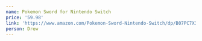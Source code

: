 ```yaml
---
name: Pokemon Sword for Nintendo Switch
price: '59.98'
link: 'https://www.amazon.com/Pokemon-Sword-Nintendo-Switch/dp/B07PC7X38X/'
person: Drew
---
```


